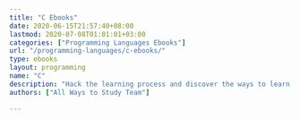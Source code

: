 ```yaml
---
title: "C Ebooks"
date: 2020-06-15T21:57:40+08:00
lastmod: 2020-07-08T01:01:01+03:00
categories: ["Programming Languages Ebooks"]
url: "/programming-languages/c-ebooks/"
type: ebooks
layout: programming
name: "C"
description: "Hack the learning process and discover the ways to learn C programming easier with their pros and cons suggested for any level from beginner to professional."
authors: ["All Ways to Study Team"]

---
```


